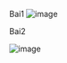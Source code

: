 Bai1
![image](https://github.com/user-attachments/assets/8e4f322f-3a4e-4688-b1f9-5728092119a1)


Bai2

![image](https://github.com/user-attachments/assets/d33ff2da-0400-4b51-974c-6202abe4a091)

